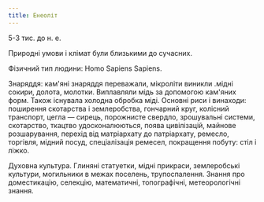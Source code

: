 ```yaml
---
title: Енеоліт
--- 
```


5-3 тис. до н. е.

Природні умови і клімат були близькими до сучасних.

Фізичний тип людини: Homo Sapiens Sapiens.

Знаряддя: кам'яні знаряддя переважали, мікроліти виникли .мідні сокири, долота, молотки. Виплавляли мідь за допомогою кам'яних форм. Також існувала холодна обробка міді. Основні риси і винаходи: поширення скотарства і землеробства, гончарний круг, колісний транспорт, цегла — сирець, порожнисте свердло, зрошувальні системи, скотарство, ткацтво удосконалюються, поява цивілізацій, майнове розшарування, перехід від матріархату до патріархату, ремесло, торгівля, мідний посуд, спеціалізація ремесел, покращення побуту: стіл і ліжко.

Духовна культура. Глиняні статуетки, мідні прикраси, землеробські культури, могильники в межах поселень, трупоспалення. Знання про доместикацію, селекцію, математичні, топографічні, метеорологічні знання.
